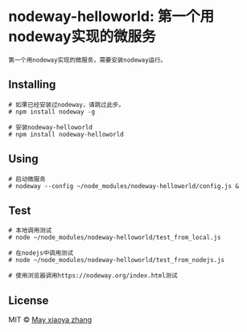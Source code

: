 nodeway-helloworld: 第一个用nodeway实现的微服务
===============================================
```
第一个用nodeway实现的微服务，需要安装nodeway运行。
```
Installing
----------
```
# 如果已经安装过nodeway，请跳过此步。
# npm install nodeway -g

# 安装nodeway-helloworld
# npm install nodeway-helloworld
```
Using
-----
```
# 启动微服务
# nodeway --config ~/node_modules/nodeway-helloworld/config.js &
```
Test
----
```
# 本地调用测试
# node ~/node_modules/nodeway-helloworld/test_from_local.js

# 在nodejs中调用测试
# node ~/node_modules/nodeway-helloworld/test_from_nodejs.js

# 使用浏览器调用https://nodeway.org/index.html测试
```
## License

MIT © [May xiaoya zhang](john.zhang@yishizhencang.com)

